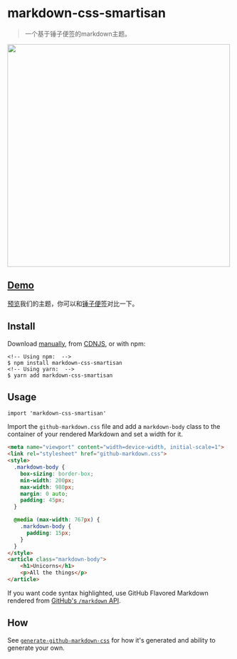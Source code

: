 # markdown-css-smartisan

> 一个基于锤子便签的markdown主题。

[<img src="https://nihaojob.github.io/markdown-css-smartisan/demo.png" width="500">](https://nihaojob.github.io/markdown-css-smartisan)

## [Demo](https://nihaojob.github.io/markdown-css-smartisan)

[预览](https://nihaojob.github.io/markdown-css-smartisan)我们的主题，你可以和[锤子便签](https://yun.smartisan.com/apps/note/md.html)对比一下。

## Install

Download [manually](https://github.com/nihaojob/https://nihaojob.github.io/markdown-css-smartisan/blob/main/github-markdown.css), from [CDNJS](https://cdn.jsdelivr.net/npm/markdown-css-smartisan/github-markdown.css), or with npm:

```
<!-- Using npm:  -->
$ npm install markdown-css-smartisan
<!-- Using yarn:  -->
$ yarn add markdown-css-smartisan
```

## Usage



```
import 'markdown-css-smartisan'
```
Import the `github-markdown.css` file and add a `markdown-body` class to the container of your rendered Markdown and set a width for it.

```html
<meta name="viewport" content="width=device-width, initial-scale=1">
<link rel="stylesheet" href="github-markdown.css">
<style>
  .markdown-body {
    box-sizing: border-box;
    min-width: 200px;
    max-width: 980px;
    margin: 0 auto;
    padding: 45px;
  }

  @media (max-width: 767px) {
    .markdown-body {
      padding: 15px;
    }
  }
</style>
<article class="markdown-body">
	<h1>Unicorns</h1>
	<p>All the things</p>
</article>
```

If you want code syntax highlighted, use GitHub Flavored Markdown rendered from [GitHub's `/markdown` API](https://docs.github.com/en/free-pro-team@latest/rest/reference/markdown).

## How

See [`generate-github-markdown-css`](https://github.com/sindresorhus/generate-github-markdown-css) for how it's generated and ability to generate your own.

<!-- ## Dev

Run `npm run make` to update the CSS. -->
